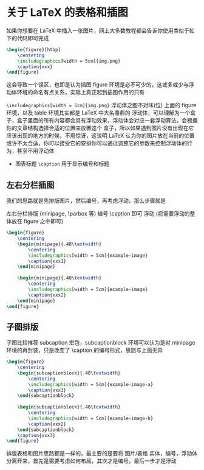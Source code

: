 # 关于 LaTeX 的表格和插图

如果你想要在 LaTeX 中插入一张图片，网上大多数教程都会告诉你使用类似于如下的代码即可完成
```LaTeX
\begin{figure}[htbp]
    \centering
    \includegraphics[width = 5cm]{img.png}
    \caption{xxx}
\end{figure}
```
这会导致一个误区，也即是认为插图 figure 环境是必不可少的，这或多或少与浮动体环境的命名有点关系，实际上真正起到插图作用的只有

`\includegraphics[width = 5cm]{img.png}`
浮动体之图不对味(位)
上面的 figure 环境，以及 table 环境其实都是 LaTeX 中大名鼎鼎的 浮动体，可以理解为一个盒子，盒子里面的所有内容都会具有浮动效果，浮动体会对应一套浮动算法，会根据你的文章结构选择合适的位置来放置这个 盒子，所以如果遇到图片没有出现在它应该出现的地方的时候，不用惊讶，这说明 LaTeX 认为你的图片放在当前的位置或许不太合适，你可以接受它的安排你可以通过调整它的参数来控制浮动体的行为，甚至不用浮动体

+ 图表标题
    `\caption` 用于显示编号和标题

## 左右分栏插图

我们的思路就是先排版图片，然后编号，再考虑浮动，那么步骤就是

左右分栏排版 (minipage, \parbox 等)
编号 \caption 即可
浮动 (将需要浮动的整体放在 figure 之中即可)
```LaTeX
\begin{figure}
    \centering
    \begin{minipage}{.48\textwidth}
        \centering
        \includegraphics[width = 5cm]{example-image}
        \caption{xxx1}
    \end{minipage}
    
    \begin{minipage}{.48\textwidth}
        \centering
        \includegraphics[width = 5cm]{example-image}
        \caption{xxx2}
    \end{minipage}
\end{figure}
```
## 子图排版
子图比较推荐 subcaption 宏包，subcaptionblock 环境可以认为是对 minipage 环境的再封装，只是改变了 \caption 的编号形式，思路与上面无异
```LaTeX
\begin{figure}
    \centering
    \begin{subcaptionblock}{.48\textwidth}
        \centering
        \includegraphics[width = 5cm]{example-image-a}
        \caption{xxx1}
    \end{subcaptionblock}
    
    \begin{subcaptionblock}{.48\textwidth}
        \centering
        \includegraphics[width = 5cm]{example-image-b}
        \caption{xxx2}
    \end{subcaptionblock}
    \caption{xxx3}
\end{figure}
```
排版表格和图片思路都是一样的，最主要的是要将 图片/表格 实体，编号，浮动体 分离开来，首先是需要考虑如何布局，其次才是编号，最后一步才是浮动